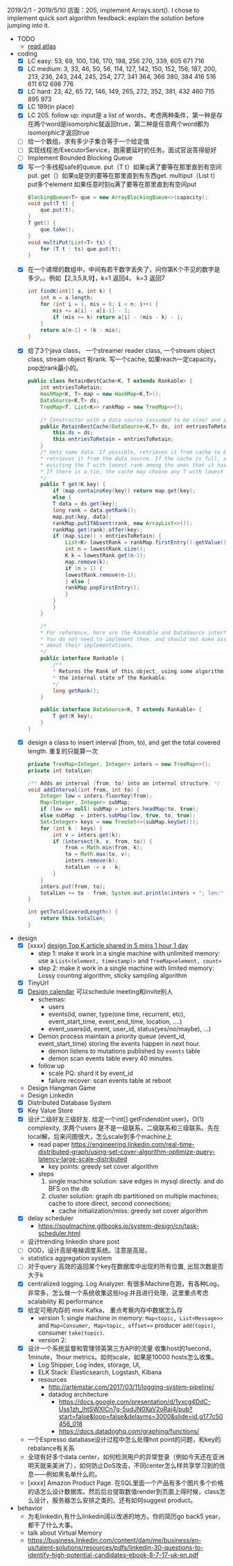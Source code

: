 2019/2/1 - 2019/5/10
店面：205, implement Arrays.sort(). I chose to implement quick sort algorithm
feedback: explain the solution before jumping into it.

- TODO
    - [read atlas](https://www.1point3acres.com/bbs/forum.php?mod=viewthread&tid=510610&extra=page%3D73%26filter%3Dauthor%26orderby%3Ddateline%26sortid%3D311%26sortid%3D311%26orderby%3Ddateline)
- coding
    - [x] LC easy: 53, 69, 100, 136, 170, 198, 256 270, 339, 605 671 716
    - [x] LC medium: 3, 33, 46, 50, 56, 114, 127, 142, 150, 152, 156, 187, 200, 213, 236, 243, 244, 245, 254, 277, 341 364, 366 380, 384 416 516 611 612 698 776
    - [x] LC hard: 23, 42, 65 72, 146, 149, 265, 272, 352, 381, 432 460 715 895 973
    - [x] LC 189(in place)
    - [x] LC 205. follow up: input是 a list of words，考虑两种条件，第一种是存在两个word是isomorphic就返回true，第二种是任意两个word都为isomorphic才返回true
    - [ ] 给一个数组，求有多少子集合等于一个给定值
    - [ ] 实现线程池/ExecutorService，跑需要延时的任务。面试官说答得挺好
    - [ ] Implement Bounded Blocking Queue
    - [x] 写一个多线程safe的queue. put（T t）如果q满了要等在那里直到有空间put. get（）如果q是空的要等在那里直到有东西get. multiput（List<T> t）put多个element 如果任意时刻q满了要等在那里直到有空间put
        ```java
        BlockingQueue<T> que = new ArrayBlockingQueue<>(capacity);
        void put(T t) {
            que.put(t);
        }
        T get() {
            que.take();
        }
        void multiPut(List<T> ts) {
            for (T t : ts) que.put(t);
        }
        ```
    - [x] 在一个递增的数组中，中间有若干数字丢失了，问你第K个不见的数字是多少。。例如【2,3,5,8,9】，k=1 返回4， k=3 返回7
        ```java
        int findK(int[] a, int k) {
            int n = a.length;
            for (int i = 1, mis = 0; i < n; i++) {
                mis += a[i] - a[i-1] - 1;
                if (mis >= k) return a[i] - (mis - k) - 1;
            }
            return a[n-1] + (k - mis);
        }
        ```
    - [x] 给了3个java class， 一个streamer reader class, 一个stream object class, stream object 有rank. 写一个cache, 如果reach一定capacity，pop出rank最小的。
        ```java
        public class RetainBestCache<K, T extends Rankable> {
            int entriesToRetain;
            HashMap<K, T> map = new HashMap<K,T>();
            DataSource<K,T> ds;
            TreeMap<T, List<K>> rankMap = new TreeMap<>();
            
            /* Constructor with a data source (assumed to be slow) and a cache size */
            public RetainBestCache(DataSource<K,T> ds, int entriesToRetain) {
                this.ds = ds;
                this.entriesToRetain = entriesToRetain;
            }
            /* Gets some data. If possible, retrieves it from cache to be fast. If the data is not cached,
            * retrieves it from the data source. If the cache is full, attempt to cache the returned data,
            * evicting the T with lowest rank among the ones that it has available
            * If there is a tie, the cache may choose any T with lowest rank to evict.
            */
            public T get(K key) {
                if (map.containsKey(key)) return map.get(key);
                else {
                T data = ds.get(key);
                long rank = data.getRank();
                map.put(key, data);
                rankMap.putIfAbsent(rank, new ArrayList<>());
                rankMap.get(rank).offer(key);
                if (map.size() > entriesToRetain) {
                    List<K> lowestRank = rankMap.firstEntry().getValue();
                    int n = lowestRank.size();
                    K k = lowestRank.get(n-1);
                    map.remove(k);
                    if (n > 1) {
                    lowestRank.remove(n-1);
                    } else {
                    rankMap.popFirstEntry();
                    }
                }
                }
            }

            /*
            * For reference, here are the Rankable and DataSource interfaces.
            * You do not need to implement them, and should not make assumptions
            * about their implementations.
            */
            public interface Rankable {
                /**
                * Returns the Rank of this object, using some algorithm and potentially
                * the internal state of the Rankable.
                */
                long getRank();
            }

            public interface DataSource<K, T extends Rankable> {
                T get(K key);
            }
        }
        ```
    - [x] design a class to insert interval [from, to), and get the total covered length. 重复的只能算一次
        ```java
        private TreeMap<Integer, Integer> inters = new TreeMap<>();
        private int totalLen;

        /** Adds an interval [from, to) into an internal structure. */
        void addInterval(int from, int to) {
            Integer low = inters.floorKey(from);
            Map<Integer, Integer> subMap;
            if (low == null) subMap = inters.headMap(to, true);
            else subMap  = inters.subMap(low, true, to, true);
            Set<Integer> keys = new TreeSet<>(subMap.keySet());
            for (int k : keys) {
                int v = inters.get(k);
                if (intersect(k, v, from, to)) {
                    from = Math.min(from, k);
                    to = Math.max(to, v);
                    inters.remove(k);
                    totalLen -= v - k;
                }
            }
            inters.put(from, to);
            totalLen += to - from; System.out.println(inters + "; len:" + totalLen);
        }

        int getTotalCoveredLength() {
            return this.totalLen;
        }
        ```    
- design 
    - [x] [xxxx] [design Top K article shared in 5 mins 1 hour 1 day](https://www.bookstack.cn/read/system-design/cn-bigdata-heavy-hitters.md)
        - step 1: make it work in a single machine with unlimited memory: use a `List<(element, timestamp)>` and `TreeMap<element, count>` 
        - step 2: make it work in a single machine with limited memory:  Lossy counting algorithm, sticky sampling algorithm
    - [x] TinyUrl
    - [x] [Design calendar](https://www.jiuzhang.com/qa/3498/) 可以schedule meeting和invite别人
        - schemas: 
            - users
            - events(id, owner, type(one time, recurrent, etc), event_start_time, event_end_time, location, ....)
            - event_users(id, event, user_id, status(yes/no/maybe), ...)
        - Demon process maintain a priority queue (event_id, event_start_time) storing the events happen in next hour. 
            - demon listens to mutations published by `events` table
            - demon scan events table every 40 minutes.
        - follow up
            - scale PQ: shard it by event_id
            - failure recover: scan events table at reboot
    - Design Hangman Game
    - Design Linkedin
    - [x] Distributed Database System
    - [x] Key Value Store
    - [x] 设计二级好友三级好友. 给定一个int[] getFridend(int user)，O(1) complexity, 求两个users 是不是一级联系，二级联系和三级联系。先在local解，后来问图很大，怎么scale到多个machine上
        - read paper https://engineering.linkedin.com/real-time-distributed-graph/using-set-cover-algorithm-optimize-query-latency-large-scale-distributed
            - key points: greedy set cover algorithm
        - steps
            1. single machine solution: save edges in mysql directly. and do BFS on the db
            2. cluster solution: graph db partitioned on multiple machines; cache to store direct, second connections; 
                - cache initialization/miss: greedy set cover algorithm
    - [x] delay scheduler 
        - https://soulmachine.gitbooks.io/system-design/cn/task-scheduler.html
    - 设计trending linkedin share post
    - [ ] OOD，设计高层电梯调度系统。注意是高层。
    - statistics aggregation system
    - [ ] 对于query 高效的返回某个key在数据库中出现的所有位置, 出现次数是否大于k
    - [x] centralized logging. Log Analyzer. 有很多Machine在跑，有各种Log， 非常多，怎么做一个系统收集这些log 并且进行处理，这里重点考虑scalability 和 performance
    - [x] 给定可用内存的 mini Kafka， 重点考察内存中数据怎么存
        - version 1: single machine in memory: `Map<topic, List<Message>>` and `Map<Consumer, Map<topic, offset>>` producer `add(topic)`, consumer `take(topic)`.
        - version 2: 
    - [x] 设计一个系统监督和管理领英第三方API的流量 收集host的1second，1minute，1hour metrics。如何scale，如果是10000 hosts怎么收集。
        - Log Shipper, Log index, storage, UI,
        - ELK Stack: Elasticsearch, Logstash, Kibana
        - resources
            - http://artemstar.com/2017/03/11/logging-system-pipeline/
            - datadog architecture 
                - https://docs.google.com/presentation/d/1yxcg4DdC-Uss1zh_lhtSWXICn7g-5udJN0XaV2oRaj4/pub?start=false&loop=false&delayms=3000&slide=id.g177c50456_018
                - https://docs.datadoghq.com/graphing/functions/

    - 一个Espresso database设计过程中怎么处理hot point的问题，和key的rebalance有关系
    - 全球有好多个data center，如何检测用户的异常登录（例如今天还在亚洲明天就来美洲了），如何防止DoS攻击，不同center怎么样共享学习到的信息——例如黑名单什么的。
    - [xxxx] Amazon Product Page. 在SQL里面一个产品有多个图片多个价格的话怎么设计数据库。然后后台提取数值render到页面上得时候，class怎么设计，服务器怎么安排之类的。还有如何suggest product。
- behavior
    - 为毛linkedin,有什么linkedin阔以改进的地方。你的简历go back5 year，都干了什么大事。
    - talk about Virtual Memory 
    - https://business.linkedin.com/content/dam/me/business/en-us/talent-solutions/resources/pdfs/linkedin-30-questions-to-identify-high-potential-candidates-ebook-8-7-17-uk-en.pdf